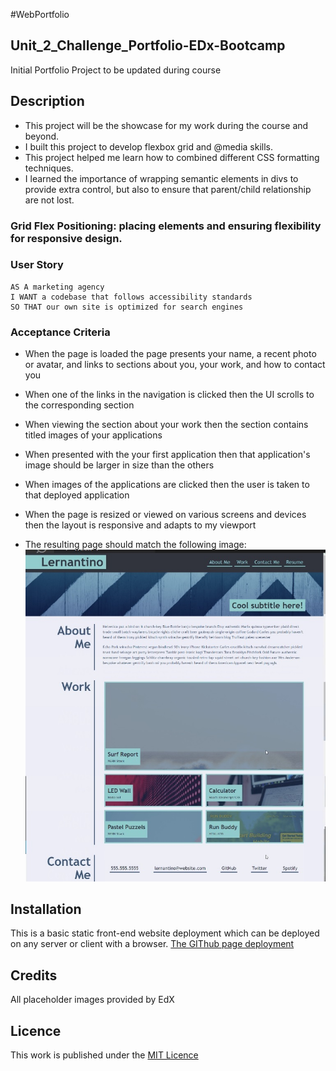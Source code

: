 #WebPortfolio

## Unit_2_Challenge_Portfolio-EDx-Bootcamp
Initial Portfolio Project to be updated during course

## Description

- This project will be the showcase for my work during the course and beyond.
- I built this project to develop flexbox grid and @media skills.
- This project helped me learn how to combined different CSS formatting techniques.
- I learned the importance of wrapping semantic elements in divs to provide extra control, but also to ensure that parent/child relationship are not lost.

### Grid Flex Positioning: placing elements and ensuring flexibility for responsive design.

### User Story

```
AS A marketing agency
I WANT a codebase that follows accessibility standards
SO THAT our own site is optimized for search engines
```

### Acceptance Criteria

* When the page is loaded the page presents your name, a recent photo or avatar, and links to sections about you, your work, and how to contact you
* When one of the links in the navigation is clicked then the UI scrolls to the corresponding section
* When viewing the section about your work then the section contains titled images of your applications
* When presented with the your first application then that application's image should be larger in size than the others
* When images of the applications are clicked then the user is taken to that deployed application
* When the page is resized or viewed on various screens and devices then the layout is responsive and adapts to my viewport

* The resulting page should match the following image:
![Layout of finished page](./images/challenge-2-demo-screenshot.jpg)


## Installation

This is a basic static front-end website deployment which can be deployed on any server or client with a browser. [The GIThub page deployment](https://essexgit.github.io/WebPortfolio/)

## Credits

All placeholder  images provided by EdX

## Licence
This work is published under the [MIT Licence](./LICENSE)